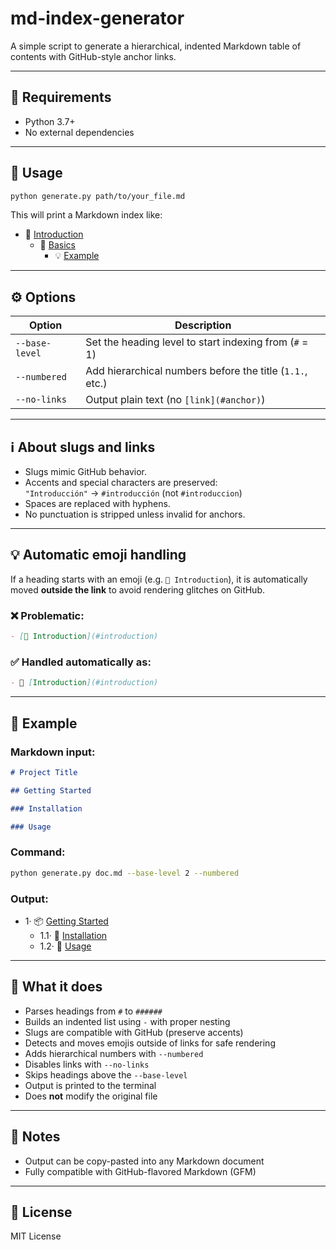 # md-index-generator

A simple script to generate a hierarchical, indented Markdown table of contents with GitHub-style anchor links.

---

## 🔧 Requirements

- Python 3.7+
- No external dependencies

---

## 🚀 Usage

```bash
python generate.py path/to/your_file.md
```

This will print a Markdown index like:

- 🧠 [Introduction](#introduction)
  - 🧪 [Basics](#basics)
    - 💡 [Example](#example)

---

## ⚙️ Options

| Option          | Description                                               |
|-----------------|-----------------------------------------------------------|
| `--base-level`  | Set the heading level to start indexing from (`#` = 1)    |
| `--numbered`    | Add hierarchical numbers before the title (`1.1.`, etc.)  |
| `--no-links`    | Output plain text (no `[link](#anchor)`)                  |

---

## ℹ️ About slugs and links

- Slugs mimic GitHub behavior.
- Accents and special characters are preserved:  
  `"Introducción"` → `#introducción` (not `#introduccion`)
- Spaces are replaced with hyphens.
- No punctuation is stripped unless invalid for anchors.

---

## 💡 Automatic emoji handling

If a heading starts with an emoji (e.g. `🧠 Introduction`), it is automatically moved **outside the link** to avoid rendering glitches on GitHub.

### ❌ Problematic:

```markdown
- [🧠 Introduction](#introduction)
```

### ✅ Handled automatically as:

```markdown
- 🧠 [Introduction](#introduction)
```

---

## 📄 Example

### Markdown input:

```markdown
# Project Title

## Getting Started

### Installation

### Usage
```

### Command:

```bash
python generate.py doc.md --base-level 2 --numbered
```

### Output:

- 1· 📦 [Getting Started](#getting-started)
  - 1.1· 🔧 [Installation](#installation)
  - 1.2· 🚀 [Usage](#usage)

---

## 🧠 What it does

- Parses headings from `#` to `######`
- Builds an indented list using `-` with proper nesting
- Slugs are compatible with GitHub (preserve accents)
- Detects and moves emojis outside of links for safe rendering
- Adds hierarchical numbers with `--numbered`
- Disables links with `--no-links`
- Skips headings above the `--base-level`
- Output is printed to the terminal
- Does **not** modify the original file

---

## 📌 Notes

- Output can be copy-pasted into any Markdown document
- Fully compatible with GitHub-flavored Markdown (GFM)

---

## 📝 License

MIT License